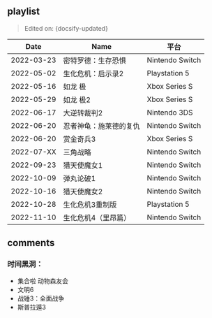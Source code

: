 ## playlist

> Edited on: {docsify-updated}

Date | Name | 平台
--- | --- | ---
2022-03-23 | 密特罗德：生存恐惧 | Nintendo Switch
2022-05-02 | 生化危机：启示录2 | Playstation 5
2022-05-16 | 如龙 极 | Xbox Series S
2022-05-29 | 如龙 极2 | Xbox Series S
2022-06-17 | 大逆转裁判2 | Nintendo 3DS
2022-06-20 | 忍者神龟：施莱德的复仇 | Nintendo Switch
2022-06-20 | 赏金奇兵3 | Xbox Series S
2022-07-XX | 三角战略  | Nintendo Switch
2022-09-23 | 猎天使魔女1 | Nintendo Switch
2022-10-09 | 弹丸论破1 | Nintendo Switch
2022-10-16 | 猎天使魔女2 | Nintendo Switch
2022-10-28 | 生化危机3重制版 | Playstation 5
2022-11-10 | 生化危机4（里昂篇） | Nintendo Switch
## comments

### 时间黑洞：
- 集合啦 动物森友会
- 文明6
- 战锤3：全面战争
- 斯普拉遁3
